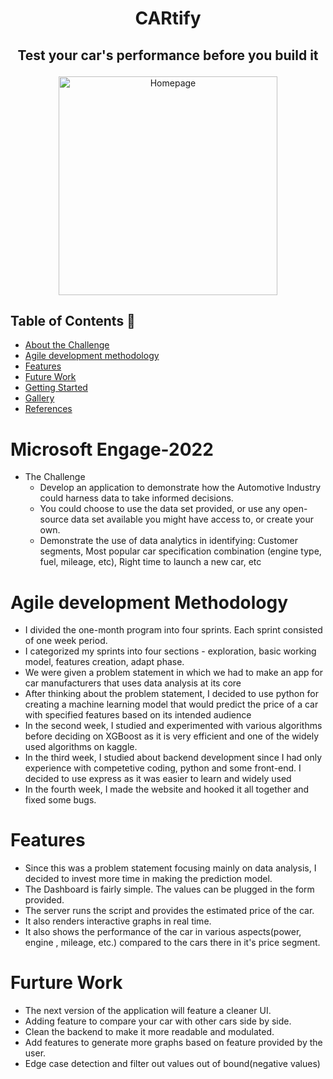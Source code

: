 # <p align ="center" >CARtify</p>
## <p align ="center" >Test your car's performance before you build it</p>

<p align ="center" ><img src="https://i.imgur.com/TmY0Fp9.jpg" height="350px" alt="Homepage"/></p>

## Table of Contents 📕

- [About the Challenge](#microsoft-engage-2022)
- [Agile development methodology](#agile-development-methodology)
- [Features](#features-)
- [Future Work](#future-work)
- [Getting Started](#getting-started)
- [Gallery](#gallery)
- [References](#references)

# Microsoft Engage-2022
* The Challenge
	* Develop an application to demonstrate how the Automotive Industry could harness data to take informed decisions.
	* You could choose to use the data set provided, or use any open-source data set available you might have access to, or create your own.
	* Demonstrate the use of data analytics in identifying: Customer segments, Most popular car specification combination (engine type, fuel, mileage, etc), Right time to launch a new car, etc

# Agile development Methodology
* I divided the one-month program into four sprints. Each sprint consisted of one week period.
* I categorized my sprints into four sections - exploration, basic working model, features creation, adapt phase.
* We were given a problem statement in which we had to make an app for car manufacturers that uses data analysis at its core
* After thinking about the problem statement, I decided to use python for creating a machine learning model that would predict the price of a car with specified features based on its intended audience
* In the second week, I studied and experimented with various algorithms before deciding on XGBoost as it is very efficient and one of the widely used algorithms on kaggle.
* In the third week, I studied about backend development since I had only experience with competetive coding, python and some front-end. I decided to use express as it was easier to learn and widely used
* In the fourth week, I made the website and hooked it all together and fixed some bugs.

# Features
* Since this was a problem statement focusing mainly on data analysis, I decided to invest more time in making the prediction model.
* The Dashboard is fairly simple. The values can be plugged in the form provided.
* The server runs the script and provides the estimated price of the car.
* It also renders interactive graphs in real time.
* It also shows the performance of the car in various aspects(power, engine , mileage, etc.) compared to the cars there in it's price segment.

# Furture Work
* The next version of the application will feature a cleaner UI.
* Adding feature to compare your car with other cars side by side.
* Clean the backend to make it more readable and modulated.
* Add features to generate more graphs based on feature provided by the user.
* Edge case detection and filter out values out of bound(negative values)

# 
